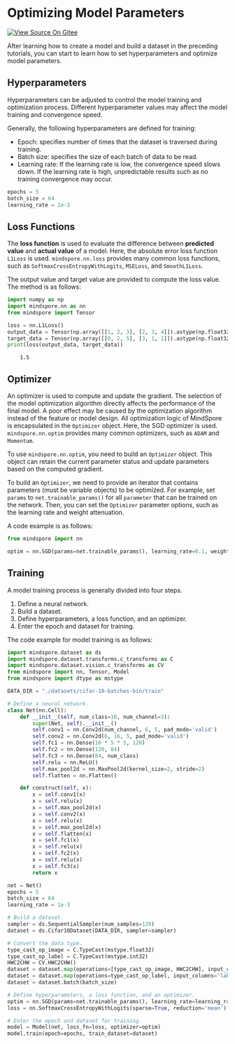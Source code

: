# Optimizing Model Parameters

[![View Source On Gitee](https://gitee.com/mindspore/docs/raw/r1.2/resource/_static/logo_source.png)](https://gitee.com/mindspore/docs/blob/r1.2/tutorials/source_en/optimization.md)

After learning how to create a model and build a dataset in the preceding tutorials, you can start to learn how to set hyperparameters and optimize model parameters.

## Hyperparameters

Hyperparameters can be adjusted to control the model training and optimization process. Different hyperparameter values may affect the model training and convergence speed.

Generally, the following hyperparameters are defined for training:

- Epoch: specifies number of times that the dataset is traversed during training.
- Batch size: specifies the size of each batch of data to be read.
- Learning rate: If the learning rate is low, the convergence speed slows down. If the learning rate is high, unpredictable results such as no training convergence may occur.

```python
epochs = 5
batch_size = 64
learning_rate = 1e-3
```

## Loss Functions

The **loss function** is used to evaluate the difference between **predicted value** and **actual value** of a model. Here, the absolute error loss function `L1Loss` is used. `mindspore.nn.loss` provides many common loss functions, such as `SoftmaxCrossEntropyWithLogits`, `MSELoss`, and `SmoothL1Loss`.

The output value and target value are provided to compute the loss value. The method is as follows:

```python
import numpy as np
import mindspore.nn as nn
from mindspore import Tensor

loss = nn.L1Loss()
output_data = Tensor(np.array([[1, 2, 3], [2, 3, 4]]).astype(np.float32))
target_data = Tensor(np.array([[0, 2, 5], [3, 1, 1]]).astype(np.float32))
print(loss(output_data, target_data))
```

```text
    1.5
```

## Optimizer

An optimizer is used to compute and update the gradient. The selection of the model optimization algorithm directly affects the performance of the final model. A poor effect may be caused by the optimization algorithm instead of the feature or model design. All optimization logic of MindSpore is encapsulated in the `Optimizer` object. Here, the SGD optimizer is used. `mindspore.nn.optim` provides many common optimizers, such as `ADAM` and `Momentum`.

To use `mindspore.nn.optim`, you need to build an `Optimizer` object. This object can retain the current parameter status and update parameters based on the computed gradient.

To build an `Optimizer`, we need to provide an iterator that contains parameters (must be variable objects) to be optimized. For example, set `params` to `net.trainable_params()` for all `parameter` that can be trained on the network. Then, you can set the `Optimizer` parameter options, such as the learning rate and weight attenuation.

A code example is as follows:

```python
from mindspore import nn

optim = nn.SGD(params=net.trainable_params(), learning_rate=0.1, weight_decay=0.0)
```

## Training

A model training process is generally divided into four steps.

1. Define a neural network.
2. Build a dataset.
3. Define hyperparameters, a loss function, and an optimizer.
4. Enter the epoch and dataset for training.

The code example for model training is as follows:

```python
import mindspore.dataset as ds
import mindspore.dataset.transforms.c_transforms as C
import mindspore.dataset.vision.c_transforms as CV
from mindspore import nn, Tensor, Model
from mindspore import dtype as mstype

DATA_DIR = "./datasets/cifar-10-batches-bin/train"

# Define a neural network.
class Net(nn.Cell):
    def __init__(self, num_class=10, num_channel=3):
        super(Net, self).__init__()
        self.conv1 = nn.Conv2d(num_channel, 6, 5, pad_mode='valid')
        self.conv2 = nn.Conv2d(6, 16, 5, pad_mode='valid')
        self.fc1 = nn.Dense(16 * 5 * 5, 120)
        self.fc2 = nn.Dense(120, 84)
        self.fc3 = nn.Dense(84, num_class)
        self.relu = nn.ReLU()
        self.max_pool2d = nn.MaxPool2d(kernel_size=2, stride=2)
        self.flatten = nn.Flatten()

    def construct(self, x):
        x = self.conv1(x)
        x = self.relu(x)
        x = self.max_pool2d(x)
        x = self.conv2(x)
        x = self.relu(x)
        x = self.max_pool2d(x)
        x = self.flatten(x)
        x = self.fc1(x)
        x = self.relu(x)
        x = self.fc2(x)
        x = self.relu(x)
        x = self.fc3(x)
        return x

net = Net()
epochs = 5
batch_size = 64
learning_rate = 1e-3

# Build a dataset.
sampler = ds.SequentialSampler(num_samples=128)
dataset = ds.Cifar10Dataset(DATA_DIR, sampler=sampler)

# Convert the data type.
type_cast_op_image = C.TypeCast(mstype.float32)
type_cast_op_label = C.TypeCast(mstype.int32)
HWC2CHW = CV.HWC2CHW()
dataset = dataset.map(operations=[type_cast_op_image, HWC2CHW], input_columns="image")
dataset = dataset.map(operations=type_cast_op_label, input_columns="label")
dataset = dataset.batch(batch_size)

# Define hyperparameters, a loss function, and an optimizer.
optim = nn.SGD(params=net.trainable_params(), learning_rate=learning_rate)
loss = nn.SoftmaxCrossEntropyWithLogits(sparse=True, reduction='mean')

# Enter the epoch and dataset for training.
model = Model(net, loss_fn=loss, optimizer=optim)
model.train(epoch=epochs, train_dataset=dataset)
```
